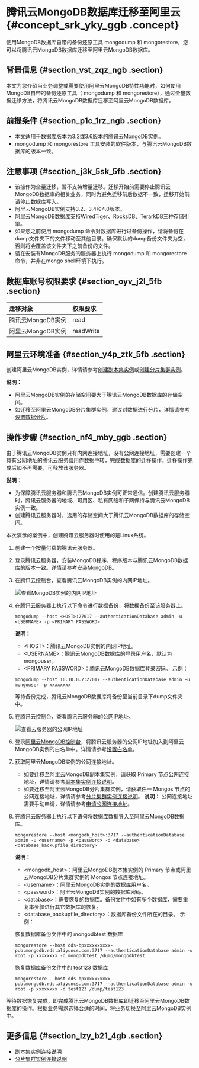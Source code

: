 # 腾讯云MongoDB数据库迁移至阿里云 {#concept_srk_yky_ggb .concept}

使用MongoDB数据库自带的备份还原工具 mongodump 和 mongorestore，您可以将腾讯云MongoDB数据库迁移至阿里云MongoDB数据库。

## 背景信息 {#section_vst_zqz_ngb .section}

本文为您介绍当业务调整或需要使用阿里云MongoDB特性功能时，如何使用MongoDB自带的备份还原工具（ mongodump 和 mongorestore），通过全量数据迁移方法，将腾讯云MongoDB数据库迁移至阿里云MongoDB数据库。

## 前提条件 {#section_p1c_1rz_ngb .section}

-   本文适用于数据库版本为3.2或3.6版本的腾讯云MongoDB实例。
-   mongodump 和 mongorestore 工具安装的软件版本，与腾讯云MongoDB数据库的版本一致。

## 注意事项 {#section_j3k_5sk_5fb .section}

-   该操作为全量迁移，暂不支持增量迁移。迁移开始前需要停止腾讯云MongoDB数据库的相关业务，同时为避免迁移前后数据不一致，迁移开始前请停止数据库写入。
-   阿里云MongoDB实例支持3.2、3.4和4.0版本。
-   阿里云MongoDB数据库支持WiredTiger、RocksDB、TerarkDB三种存储引擎。
-   如果您之前使用 mongodump 命令对数据库进行过备份操作，请将备份在dump文件夹下的文件移动至其他目录。确保默认的dump备份文件夹为空，否则将会覆盖该文件夹下之前备份的文件。
-   请在安装有MongoDB服务的服务器上执行 mongodump 和 mongorestore 命令，并非在mongo shell环境下执行。

## 数据库账号权限要求 {#section_oyv_j2l_5fb .section}

|迁移对象|权限要求|
|:---|:---|
|腾讯云MongoDB实例|read|
|阿里云MongoDB实例|readWrite|

## 阿里云环境准备 {#section_y4p_ztk_5fb .section}

创建阿里云MongoDB实例，详情请参考[创建副本集实例](../../../../../cn.zh-CN/副本集快速入门/创建副本集实例.md#)或[创建分片集群实例](../../../../../cn.zh-CN/分片集群快速入门/创建分片集群实例.md#)。

**说明：** 

-   阿里云MongoDB实例的存储空间要大于腾讯云MongoDB数据库的存储空间。
-   如迁移至阿里云MongoDB分片集群实例，建议对数据进行分片，详情请参考[设置数据分片](../../../../../cn.zh-CN/最佳实践/设置数据分片以充分利用Shard性能.md#)。

## 操作步骤 {#section_nf4_mby_ggb .section}

由于腾讯云MongoDB实例只有内网连接地址，没有公网连接地址，需要创建一个具有公网地址的腾讯云服务器用作数据中转，完成数据库的迁移操作。迁移操作完成后如不再需要，可释放该服务器。

**说明：** 

-   为保障腾讯云服务器和腾讯云MongoDB实例可正常通信。创建腾讯云服务器时，腾讯云服务器的地域、可用区、私有网络和子网保持与腾讯云MongoDB实例一致。
-   创建腾讯云服务器时，选用的存储空间大于腾讯云MongoDB数据库的存储空间。

本次演示的案例中，创建腾讯云服务器时使用的是Linux系统。

1.  创建一个按量付费的腾讯云服务器。
2.  登录腾讯云服务器，安装MongoDB程序，程序版本与腾讯云MongoDB数据库的版本一致。详情请参考[安装MongoDB](https://docs.mongodb.com/manual/administration/install-community/)。
3.  在腾讯云控制台，查看腾讯云MongoDB实例的内网IP地址。

    ![查看MongoDB实例的内网IP地址](http://static-aliyun-doc.oss-cn-hangzhou.aliyuncs.com/assets/img/84333/154823765535670_zh-CN.png)

4.  在腾讯云服务器上执行以下命令进行数据备份，将数据备份至该服务器上。

    ```
    mongodump --host <HOST>:27017 --authenticationDatabase admin -u <USERNAME> -p <PRIMARY PASSWORD>
    ```

    **说明：** 

    -   <HOST\>：腾讯云MongoDB实例的内网IP地址。
    -   <USERNAME\>：腾讯云MongoDB数据库的登录用户名，默认为 mongouser。
    -   <PRIMARY PASSWORD\>：腾讯云MongoDB数据库登录密码。
    示例：

    ```
    mongodump --host 10.10.0.7:27017 --authenticationDatabase admin -u mongouser -p xxxxxxxx
    ```

    等待备份完成，腾讯云MongoDB数据库将备份至当前目录下dump文件夹中。

5.  在腾讯云控制台，查看腾讯云服务器的公网IP地址。

    ![查看云服务器的公网IP地址](http://static-aliyun-doc.oss-cn-hangzhou.aliyuncs.com/assets/img/84333/154823765535509_zh-CN.png)

6.  登录[阿里云MongoDB控制台](https://mongodb.console.aliyun.com)，将腾讯云服务器的公网IP地址加入到阿里云MongoDB实例的白名单中。详情请参考[设置白名单](cn.zh-CN/用户指南/数据安全性/设置白名单.md#)。
7.  获取阿里云MongoDB实例的公网连接地址。

    -   如要迁移至阿里云MongoDB副本集实例，请获取 Primary 节点公网连接地址，详情请参考[副本集实例连接说明](../../../../../cn.zh-CN/副本集快速入门/连接实例/副本集实例连接说明.md#)。
    -   如要迁移至阿里云MongoDB分片集群实例，请获取任一 Mongos 节点的公网连接地址，详情请参考[分片集群实例连接说明](../../../../../cn.zh-CN/分片集群快速入门/连接实例/分片集群实例连接说明.md#)。
    **说明：** 公网连接地址需要手动申请，详情请参考[申请公网连接地址](cn.zh-CN/用户指南/管理网络连接类型/申请公网连接地址.md#)。

8.  在腾讯云服务器上执行以下语句将数据库数据导入至阿里云MongoDB数据库。

    ```
    mongorestore --host <mongodb_host>:3717 --authenticationDatabase admin -u <username> -p <password> -d <database> <database_backupfile_directory>
    ```

    **说明：** 

    -   <mongodb\_host\>：阿里云MongoDB副本集实例的 Primary 节点或阿里云MongoDB分片集群实例的 Mongos 节点连接地址。
    -   <username\>：阿里云MongoDB实例的数据库用户名。
    -   <password\>：阿里云MongoDB实例的数据库密码。
    -   <database\>：需要恢复的数据库。备份文件中如有多个数据库，需要重复本步骤进行其它数据库的恢复。
    -   <database\_backupfile\_directory\>：数据库备份文件所在的目录。
    示例：

    恢复数据库备份文件中的 mongodbtest 数据库

    ```
    mongorestore --host dds-bpxxxxxxxxxx-pub.mongodb.rds.aliyuncs.com:3717 --authenticationDatabase admin -u root -p xxxxxxxx -d mongodbtest /dump/mongodbtest
    ```

    恢复数据库备份文件中的 test123 数据库

    ```
    mongorestore --host dds-bpxxxxxxxxxx-pub.mongodb.rds.aliyuncs.com:3717 --authenticationDatabase admin -u root -p xxxxxxxx -d test123 /dump/test123
    ```


等待数据恢复完成，即完成腾讯云MongoDB数据库即迁移至阿里云MongoDB数据库的操作。根据业务需求选择合适的时间，将业务切换至阿里云MongoDB实例中。

## 更多信息 {#section_lzy_b21_4gb .section}

-   [副本集实例连接说明](../../../../../cn.zh-CN/副本集快速入门/连接实例/副本集实例连接说明.md#)
-   [分片集群实例连接说明](../../../../../cn.zh-CN/分片集群快速入门/连接实例/分片集群实例连接说明.md#)

